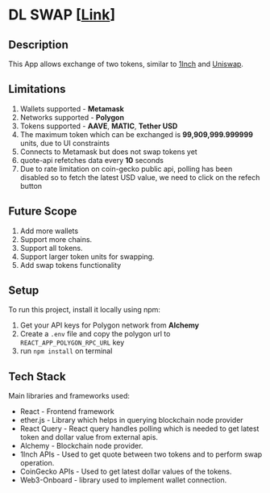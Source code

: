 # DL SWAP [[Link](https://dl-swap.netlify.app/)]

## Description

This App allows exchange of two tokens, similar to [1Inch](https://app.1inch.io/#/137/simple/swap/AAVE/MATIC) and [Uniswap](https://app.uniswap.org/#/swap).

## Limitations

1. Wallets supported - **Metamask**
2. Networks supported - **Polygon**
3. Tokens supported - **AAVE**, **MATIC**, **Tether USD**
4. The maximum token which can be exchanged is **99,909,999.999999** units, due to UI constraints
5. Connects to Metamask but does not swap tokens yet
6. quote-api refetches data every **10** seconds
7. Due to rate limitation on coin-gecko public api, polling has been disabled so to fetch the latest USD value, we need to click on the refech button

## Future Scope

1. Add more wallets
2. Support more chains.
3. Support all tokens.
4. Support larger token units for swapping.
5. Add swap tokens functionality

## Setup

To run this project, install it locally using npm:

1. Get your API keys for Polygon network from **Alchemy**
2. Create a `.env` file and copy the polygon url to `REACT_APP_POLYGON_RPC_URL` key
3. run `npm install` on terminal

## Tech Stack

Main libraries and frameworks used:

- React - Frontend framework
- ether.js - Library which helps in querying blockchain node provider
- React Query - React query handles polling which is needed to get latest token and dollar value from external apis.
- Alchemy - Blockchain node provider.
- 1Inch APIs - Used to get quote between two tokens and to perform swap operation.
- CoinGecko APIs - Used to get latest dollar values of the tokens.
- Web3-Onboard - library used to implement wallet connection.
